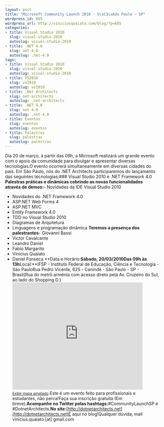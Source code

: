 ```yaml
--- 
layout: post
title: "Microsoft Community Launch 2010 - S\xC3\xA3o Paulo - SP"
wordpress_id: 685
wordpress_url: http://viniciusquaiato.com/blog/?p=685
categories: 
- title: Visual Studio 2010
  slug: visual-studio-2010
  autoslug: visual-studio-2010
- title: .NET 4.0
  slug: net-4-0
  autoslug: .net-4.0
tags: 
- title: Visual Studio 2010
  slug: visual-studio-2010
  autoslug: visual-studio-2010
- title: VS2010
  slug: vs2010
  autoslug: vs2010
- title: .Net Architects
  slug: net-architects
  autoslug: .net-architects
- title: .NET 4.0
  slug: net-4-0
  autoslug: .net-4.0
- title: Eventos
  slug: eventos
  autoslug: eventos
- title: Palestras
  slug: palestras
  autoslug: palestras
---
```

Dia 20 de março, à partir das 09h, a Microsoft realizará um grande evento com o apoio da comunidade para divulgar e apresentar diversas tecnologias.O evento ocorrerá simultaneamente em diversas cidades do país. Em São Paulo, nós do .NET Architects participaremos do lançamento das seguintes tecnologias:### Visual Studio 2010 e .NET Framework 4.0
**Palestras práticas e dinâmicas cobrindo as novas funcionalidades através de demos:**- Novidades da IDE Visual Studio 2010
- Novidades do .NET Framework 4.0
- ASP.NET Web Forms 4
- ASP.NET MVC
- Entity Framework 4.0
- TDD no Visual Studio 2010
- Diagramas de Arquitetura
- Linguagens e programação dinâmica
**Teremos a presença dos palestrantes**- Giovanni Bassi
- Victor Cavalcante
- Leandro Daniel
- Fabio Margarito
- Vinicius Quaiato
- Daniel Fonseca
**Data e Horário:**Sábado, 20/03/2010Das 09h às 13h**Local:**IFSP - Instituto Federal de Educação, Ciência e Tecnologia - São PauloRua Pedro Vicente, 625 - Canindé - São Paulo - SP - Brasil(Rua do metrô armênia com acesso direto pela Av. Cruzeiro do Sul, ao lado do Shopping D.)<iframe width="425" scrolling="no" height="350" frameborder="0" marginwidth="0" src="http://maps.google.com.br/maps?f=q&amp;source=s_q&amp;hl=pt-BR&amp;geocode=&amp;q=Pedro+Vicente,+625&amp;sll=-23.525359,-46.62208&amp;sspn=0.011018,0.022724&amp;ie=UTF8&amp;hq=&amp;hnear=R.+Pedro+Vicente,+625+-+Pari,+S%C3%A3o+Paulo,+01109-010&amp;ll=-23.51158,-46.61911&amp;spn=0.005509,0.011362&amp;z=14&amp;output=embed" marginheight="0"></iframe><br /><small>[Exibir mapa ampliado](http://maps.google.com/maps?f=q&source=embed&hl=pt-BR&geocode=&q=Rua+Pedro+Vicente,+625+-+Canind%C3%A9+-+S%C3%A3o+Paulo+-+SP+-+Brasil+&sll=37.0625,-95.677068&sspn=35.631106,79.013672&ie=UTF8&hq=Rua+Pedro+Vicente,+625+-+Canind%C3%A9+-&hnear=S%C3%A3o+Paulo+-+SP,+Brasil&ll=-23.466126,-46.627437&spn=1.109608,0.519792)</small> Este é um evento feito para profissionais e estudantes, não perca!Faça sua inscrição gratuita (Em breve).**Acompanhe no Twitter pelas hashtags:**#CommunityLaunchSP e #DotnetArchitects.**No site:**[http://dotnetarchitects.net](http://dotnetarchitects.net)E aqui no blog!Qualquer dúvida, mail vinicius.quaiato [at] gmail.com
